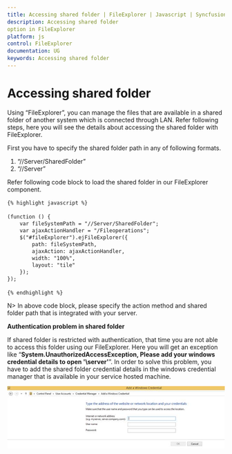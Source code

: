 ```yaml
---
title: Accessing shared folder | FileExplorer | Javascript | Syncfusion
description: Accessing shared folder
option in FileExplorer
platform: js
control: FileExplorer
documentation: UG
keywords: Accessing shared folder
---
```


# Accessing shared folder

Using “FileExplorer”, you can manage the files that are available in a shared folder of another system which is connected through LAN. Refer following steps, here you will see the details about accessing the shared folder with FileExplorer. 

First you have to specify the shared folder path in any of following formats.

1. “//Server/SharedFolder”
2. “//Server”

Refer following code block to load the shared folder in our FileExplorer component.



    {% highlight javascript %}

    (function () {
        var fileSystemPath = "//Server/SharedFolder";
        var ajaxActionHandler = "/Fileoperations";
        $("#fileExplorer").ejFileExplorer({
            path: fileSystemPath,
            ajaxAction: ajaxActionHandler,
            width: "100%",
            layout: "tile"
        });
    });

    {% endhighlight %}


N> In above code block, please specify the action method and shared folder path that is integrated with your server.


**Authentication problem in shared folder**

If shared folder is restricted with authentication, that time you are not able to access this folder using our FileExplorer. Here you will get an exception like “**System.UnauthorizedAccessException, Please add your windows credential details to open '\\server\'**”. In order to solve this problem, you have to add the shared folder credential details in the windows credential manager that is available in your service hosted machine.

![](Accessingsharedfolder_images/Accessingsharedfolder_img1.jpeg)

